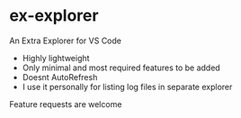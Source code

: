 # ex-explorer

An Extra Explorer for VS Code

* Highly lightweight
* Only minimal and most required features to be added
* Doesnt AutoRefresh
* I use it personally for listing log files in separate explorer


Feature requests are welcome

